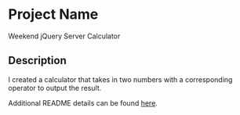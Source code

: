 # Project Name

Weekend jQuery Server Calculator

## Description

I created a calculator that takes in two numbers with a corresponding operator to output the result.

Additional README details can be found [here](https://github.com/PrimeAcademy/readme-template/blob/master/README.md).
